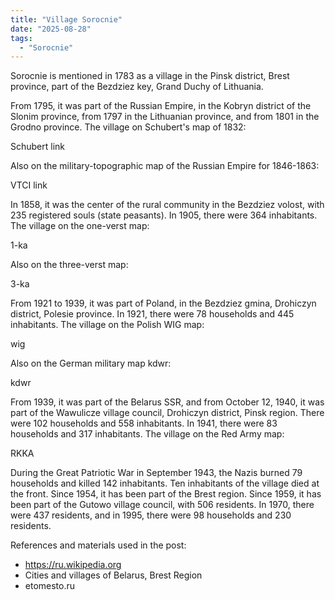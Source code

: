 ```yaml
---
title: "Village Sorocnie"
date: "2025-08-28"
tags: 
  - "Sorocnie"
---
```


Sorocnie is mentioned in 1783 as a village in the Pinsk district, Brest province, part of the Bezdziez key, Grand Duchy of Lithuania.

From 1795, it was part of the Russian Empire, in the Kobryn district of the Slonim province, from 1797 in the Lithuanian province, and from 1801 in the Grodno province. The village on Schubert's map of 1832:

Schubert link

Also on the military-topographic map of the Russian Empire for 1846-1863:

VTCI link

In 1858, it was the center of the rural community in the Bezdziez volost, with 235 registered souls (state peasants). In 1905, there were 364 inhabitants. The village on the one-verst map:

1-ka

Also on the three-verst map:

3-ka

From 1921 to 1939, it was part of Poland, in the Bezdziez gmina, Drohiczyn district, Polesie province. In 1921, there were 78 households and 445 inhabitants. The village on the Polish WIG map:

wig

Also on the German military map kdwr:

kdwr

From 1939, it was part of the Belarus SSR, and from October 12, 1940, it was part of the Wawulicze village council, Drohiczyn district, Pinsk region. There were 102 households and 558 inhabitants. In 1941, there were 83 households and 317 inhabitants. The village on the Red Army map:

RKKA

During the Great Patriotic War in September 1943, the Nazis burned 79 households and killed 142 inhabitants. Ten inhabitants of the village died at the front. Since 1954, it has been part of the Brest region. Since 1959, it has been part of the Gutowo village council, with 506 residents. In 1970, there were 437 residents, and in 1995, there were 98 households and 230 residents.

References and materials used in the post:
- https://ru.wikipedia.org
- Cities and villages of Belarus, Brest Region
- etomesto.ru
